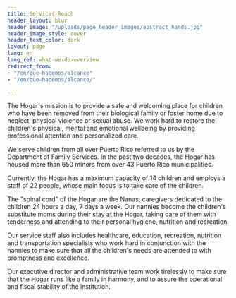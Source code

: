 ```yaml
---
title: Services Reach
header_layout: blur
header_image: "/uploads/page_header_images/abstract_hands.jpg"
header_image_style: cover
header_text_color: dark
layout: page
lang: en
lang_ref: what-we-do-overview
redirect_from:
- "/en/que-hacemos/alcance"
- "/en/que-hacemos/alcance/"

---
```

The Hogar's mission is to provide a safe and welcoming place for children who have been removed from their biological family or foster home due to neglect, physical violence or sexual abuse. We work hard to restore the children's physical, mental and emotional wellbeing by providing professional attention and personalized care.

We serve children from all over Puerto Rico referred to us by the Department of Family Services. In the past two decades, the Hogar has housed more than 650 minors from over 43 Puerto Rico municipalities. 

Currently, the Hogar has a maximum capacity of 14 children and employs a staff of 22 people, whose main focus is to take care of the children.

The "spinal cord" of the Hogar are the Nanas, caregivers dedicated to the children 24 hours a day, 7 days a week. Our nannies become the children's substitute moms during their stay at the Hogar, taking care of them with tenderness and attending to their personal hygiene, nutrition and recreation.

Our service staff also includes healthcare, education, recreation, nutrition and transportation specialists who work hard in conjunction with the nannies to make sure that all the children's needs are attended to with promptness and excellence.

Our executive director and administrative team work tirelessly to make sure that the Hogar runs like a family in harmony, and to assure the operational and fiscal stability of the institution.